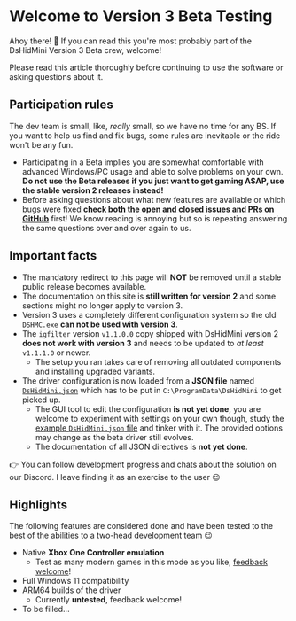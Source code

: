 # Welcome to Version 3 Beta Testing

Ahoy there! 👋 If you can read this you're most probably part of the DsHidMini Version 3 Beta crew, welcome!

Please read this article thoroughly before continuing to use the software or asking questions about it.

## Participation rules

The dev team is small, like, *really* small, so we have no time for any BS. If you want to help us find and fix bugs, some rules are inevitable or the ride won't be any fun.

- Participating in a Beta implies you are somewhat comfortable with advanced Windows/PC usage and able to solve problems on your own. **Do not use the Beta releases if you just want to get gaming ASAP, use the stable version 2 releases instead!**
- Before asking questions about what new features are available or which bugs were fixed [**check both the open and closed issues and PRs on GitHub**](https://github.com/nefarius/DsHidMini/milestone/7) first! We know reading is annoying but so is repeating answering the same questions over and over again to us.

## Important facts

- The mandatory redirect to this page will **NOT** be removed until a stable public release becomes available.
- The documentation on this site is **still written for version 2** and some sections might no longer apply to version 3.
- Version 3 uses a completely different configuration system so the old `DSHMC.exe` **can not be used with version 3**.
- The `igfilter` version `v1.1.0.0` copy shipped with DsHidMini version 2 **does not work with version 3** and needs to be updated to *at least* `v1.1.1.0` or newer.
    - The setup you ran takes care of removing all outdated components and installing upgraded variants.
- The driver configuration is now loaded from a **JSON file** named [`DsHidMini.json`](https://github.com/nefarius/DsHidMini/blob/nefarius/feature/setup/sys/DsHidMini.json) which has to be put in `C:\ProgramData\DsHidMini` to get picked up.
    - The GUI tool to edit the configuration **is not yet done**, you are welcome to experiment with settings on your own though, study the [example `DsHidMini.json` file](https://github.com/nefarius/DsHidMini/blob/nefarius/feature/setup/sys/DsHidMini.json) and tinker with it. The provided options may change as the beta driver still evolves.
    - The documentation of all JSON directives is **not yet done**.

👉 You can follow development progress and chats about the solution on our Discord. I leave finding it as an exercise to the user 😉

## Highlights

The following features are considered done and have been tested to the best of the abilities to a two-head development team 😉

- Native **Xbox One Controller emulation**
    - Test as many modern games in this mode as you like, [feedback welcome](https://github.com/nefarius/DsHidMini/discussions/114)!
- Full Windows 11 compatibility
- ARM64 builds of the driver
    - Currently **untested**, feedback welcome!
- To be filled...
